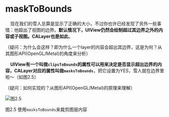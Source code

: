 # maskToBounds

&nbsp;&nbsp;&nbsp;&nbsp;现在我们的雪人总算是显示了正确的大小，不过你也许已经发现了另外一些事情：他超出了视图的边界。**默认情况下，UIView仍然会绘制超过其边界之外的内容或子视图。CALayer也是如此**。

（疑问：为什么会这样？即为什么一个layer的内容会超出其边界，这是为何？从其图形API(OpenGL/Metal)的角度来分析）

&nbsp;&nbsp;&nbsp;&nbsp;**UIView有一个叫做`clipsToBounds`的属性可以用来决定是否显示超出边界的内容，CALayer对应的属性叫做`masksToBounds`**，把它设置为YES，雪人就在边界里啦～（如图2.5）

（疑问：如何实现的？从图形API(OpenGL/Metal)的原理来理解）

![图2.5](./2.5.png)

图2.5 使用`masksToBounds`来裁剪图层内容
